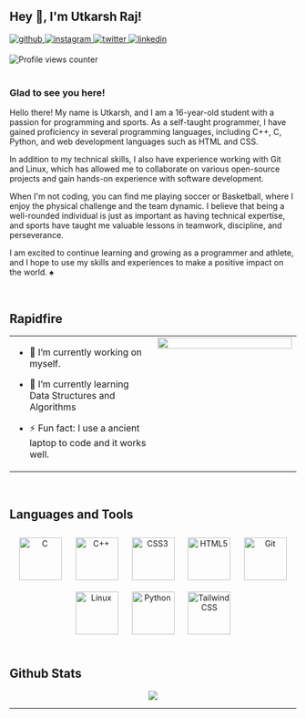 ## Hey 👋, I'm Utkarsh Raj!  
  

<a href="https://github.com/Utkarsh0uchiha" target="_blank">
<img src=https://img.shields.io/badge/github-%2324292e.svg?&style=for-the-badge&logo=github&logoColor=white alt=github style="margin-bottom: 5px;" />
</a>

<a href="https://instagram.com/utkarsh_theurgy" target="_blank">
<img src=https://img.shields.io/badge/instagram-%23000000.svg?&style=for-the-badge&logo=instagram&logoColor=white alt=instagram style="margin-bottom: 5px;" />
</a> 
<a href="https://twitter.com/0utk_a_rsh0" target="_blank">
<img src=https://img.shields.io/badge/twitter-%2300acee.svg?&style=for-the-badge&logo=twitter&logoColor=white alt=twitter style="margin-bottom: 5px;" />
</a>
<a href="https://linkedin.com/in/utkarsh0uchiha" target="_blank">
<img src=https://img.shields.io/badge/linkedin-%231E77B5.svg?&style=for-the-badge&logo=linkedin&logoColor=white alt=linkedin style="margin-bottom: 5px;" />
</a>  

<br/>  

![Profile views counter](https://komarev.com/ghpvc/?username=Utkarsh0uchiha&&style=flat-square)   
<br/>
  
### Glad to see you here!  
Hello there! My name is Utkarsh, and I am a 16-year-old student with a passion for programming and sports. As a self-taught programmer, I have gained proficiency in several programming languages, including C++, C, Python, and web development languages such as HTML and CSS.

In addition to my technical skills, I also have experience working with Git and Linux, which has allowed me to collaborate on various open-source projects and gain hands-on experience with software development.

When I'm not coding, you can find me playing soccer or Basketball, where I enjoy the physical challenge and the team dynamic. I believe that being a well-rounded individual is just as important as having technical expertise, and sports have taught me valuable lessons in teamwork, discipline, and perseverance.

I am excited to continue learning and growing as a programmer and athlete, and I hope to use my skills and experiences to make a positive impact on the world. ♠️ 
  

<br/>  


## Rapidfire  
<table><tr><td valign="top" width="50%">

- 🔭 I’m currently working on myself.  
  

- 🌱 I’m currently learning Data Structures and Algorithms  
  

- ⚡ Fun fact: I use a ancient laptop to code and it works well.  


</td><td valign="top" width="50%">

<div align="center">
<img src="https://rishavanand.github.io/static/images/greetings.gif" align="center" style="width: 100%" />
</div>  


</td></tr></table>  

<br/>  


## Languages and Tools  
<div align="center">  
<a href="https://www.cprogramming.com/" target="_blank"><img style="margin: 10px" src="https://profilinator.rishav.dev/skills-assets/c-original.svg" alt="C" height="75" /></a>  
<a href="https://www.cplusplus.com/" target="_blank"><img style="margin: 10px" src="https://profilinator.rishav.dev/skills-assets/cplusplus-original.svg" alt="C++" height="75" /></a>  
<a href="https://www.w3schools.com/css/" target="_blank"><img style="margin: 10px" src="https://profilinator.rishav.dev/skills-assets/css3-original-wordmark.svg" alt="CSS3" height="75" /></a>  
<a href="https://en.wikipedia.org/wiki/HTML5" target="_blank"><img style="margin: 10px" src="https://profilinator.rishav.dev/skills-assets/html5-original-wordmark.svg" alt="HTML5" height="75" /></a>  
<a href="https://github.com/" target="_blank"><img style="margin: 10px" src="https://profilinator.rishav.dev/skills-assets/git-scm-icon.svg" alt="Git" height="75" /></a>  
<a href="https://www.linux.org/" target="_blank"><img style="margin: 10px" src="https://profilinator.rishav.dev/skills-assets/linux-original.svg" alt="Linux" height="75" /></a>  
<a href="https://www.python.org/" target="_blank"><img style="margin: 10px" src="https://profilinator.rishav.dev/skills-assets/python-original.svg" alt="Python" height="75" /></a>  
<a href="https://www.tailwindcss.com/" target="_blank"><img style="margin: 10px" src="https://profilinator.rishav.dev/skills-assets/tailwindcss.svg" alt="Tailwind CSS" height="75" /></a>  
</div>  

<br/>  


## Github Stats  


<div align="center"><img src="https://github-readme-stats.vercel.app/api?username=Utkarsh0uchiha&show_icons=true&count_private=true&hide_border=true" align="center" /></div>

----
